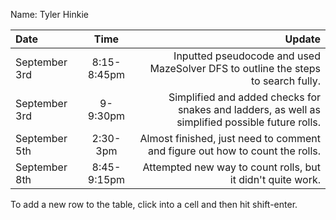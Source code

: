 Name: Tyler Hinkie

| Date          |    Time     |                                                                                           Update |
|:--------------|:-----------:|-------------------------------------------------------------------------------------------------:|
| September 3rd | 8:15-8:45pm |                Inputted pseudocode and used MazeSolver DFS to outline the steps to search fully. |
| September 3rd |  9-9:30pm   | Simplified and added checks for snakes and ladders, as well as simplified possible future rolls. |
| September 5th |  2:30-3pm   |                     Almost finished, just need to comment and figure out how to count the rolls. |
| September 8th | 8:45-9:15pm |                                      Attempted new way to count rolls, but it didn't quite work. |


To add a new row to the table, click into a cell and then hit shift-enter.